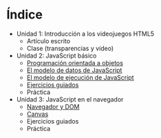 # Índice

- Unidad 1: Introducción a los videojuegos HTML5
    - Artículo escrito
    - Clase (transparencias y vídeo)
- Unidad 2: JavaScript básico
    - [Programación orientada a objetos](02-javascript/0201-programacion-orientada-a-objetos/articulo.md)
    - [El modelo de datos de JavaScript](02-javascript/0202-el-modelo-de-datos-de-javascript/articulo.md)
    - [El modelo de ejecución de JavaScript](02-javascript/0203-el-modelo-de-ejecucion-de-javascript/articulo.md)
    - [Ejercicios guiados](02-javascript/ejercicios.md)
    - Práctica
- Unidad 3: JavaScript en el navegador
    - [Navegador y DOM](03-javascript-en-el-navegador/0301-dom/articulo.md)
    - [Canvas](03-javascript-en-el-navegador/0302-canvas/articulo.md)
    - Ejercicios guiados
    - Práctica

